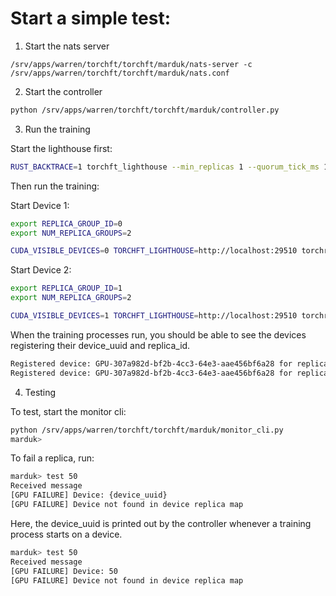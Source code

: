 
# Start a simple test:

1. Start the nats server
```
/srv/apps/warren/torchft/torchft/marduk/nats-server -c /srv/apps/warren/torchft/torchft/marduk/nats.conf
```
2. Start the controller
```sh
python /srv/apps/warren/torchft/torchft/marduk/controller.py
```

3. Run the training

Start the lighthouse first:

```bash
RUST_BACKTRACE=1 torchft_lighthouse --min_replicas 1 --quorum_tick_ms 100 --join_timeout_ms 10000
```

Then run the training:

Start Device 1:
```sh
export REPLICA_GROUP_ID=0
export NUM_REPLICA_GROUPS=2

CUDA_VISIBLE_DEVICES=0 TORCHFT_LIGHTHOUSE=http://localhost:29510 torchrun --master_port=29600 --nnodes=1 --nproc_per_node=1 -- train_ddp.py
```

Start Device 2:
```sh
export REPLICA_GROUP_ID=1
export NUM_REPLICA_GROUPS=2

CUDA_VISIBLE_DEVICES=1 TORCHFT_LIGHTHOUSE=http://localhost:29510 torchrun --master_port=29601 --nnodes=1 --nproc_per_node=1 -- train_ddp.py
```

When the training processes run, you should be able to see the devices registering their device_uuid and replica_id.

```sh
Registered device: GPU-307a982d-bf2b-4cc3-64e3-aae456bf6a28 for replica_id: train_ddp_0:d5aa538f-3268-4f78-ae88-3afff894e629 # For replica 0
Registered device: GPU-307a982d-bf2b-4cc3-64e3-aae456bf6a28 for replica_id: train_ddp_1:164ecd9c-f806-4eef-8fd3-add20298ea20 # For replica 1
```

4. Testing

To test, start the monitor cli:
```sh
python /srv/apps/warren/torchft/torchft/marduk/monitor_cli.py
marduk>
```

To fail a replica, run:

```sh
marduk> test 50
Received message
[GPU FAILURE] Device: {device_uuid}
[GPU FAILURE] Device not found in device replica map
```

Here, the device_uuid is printed out by the controller whenever a training process starts on a device.

```sh
marduk> test 50
Received message
[GPU FAILURE] Device: 50
[GPU FAILURE] Device not found in device replica map
```